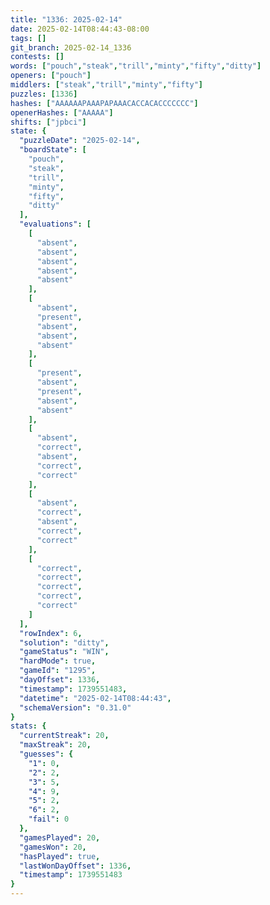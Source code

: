 ```yaml
---
title: "1336: 2025-02-14"
date: 2025-02-14T08:44:43-08:00
tags: []
git_branch: 2025-02-14_1336
contests: []
words: ["pouch","steak","trill","minty","fifty","ditty"]
openers: ["pouch"]
middlers: ["steak","trill","minty","fifty"]
puzzles: [1336]
hashes: ["AAAAAAPAAAPAPAAACACCACACCCCCCC"]
openerHashes: ["AAAAA"]
shifts: ["jpbci"]
state: {
  "puzzleDate": "2025-02-14",
  "boardState": [
    "pouch",
    "steak",
    "trill",
    "minty",
    "fifty",
    "ditty"
  ],
  "evaluations": [
    [
      "absent",
      "absent",
      "absent",
      "absent",
      "absent"
    ],
    [
      "absent",
      "present",
      "absent",
      "absent",
      "absent"
    ],
    [
      "present",
      "absent",
      "present",
      "absent",
      "absent"
    ],
    [
      "absent",
      "correct",
      "absent",
      "correct",
      "correct"
    ],
    [
      "absent",
      "correct",
      "absent",
      "correct",
      "correct"
    ],
    [
      "correct",
      "correct",
      "correct",
      "correct",
      "correct"
    ]
  ],
  "rowIndex": 6,
  "solution": "ditty",
  "gameStatus": "WIN",
  "hardMode": true,
  "gameId": "1295",
  "dayOffset": 1336,
  "timestamp": 1739551483,
  "datetime": "2025-02-14T08:44:43",
  "schemaVersion": "0.31.0"
}
stats: {
  "currentStreak": 20,
  "maxStreak": 20,
  "guesses": {
    "1": 0,
    "2": 2,
    "3": 5,
    "4": 9,
    "5": 2,
    "6": 2,
    "fail": 0
  },
  "gamesPlayed": 20,
  "gamesWon": 20,
  "hasPlayed": true,
  "lastWonDayOffset": 1336,
  "timestamp": 1739551483
}
---
```

<!-- more -->
